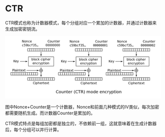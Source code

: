 # CTR

CTR模式也称为计数器模式，每个分组对应一个累加的计数器，并通过计数器来生成加密密钥流。

<img src="/assets/1202px-CTR_encryption_2.svg.png" width="600">

图中Nonce+Counter是一个计数器，Nonce和前面几种模式的IV类似，每次加密都需要随机生成。而计数器Counter是累加的。

CTR模式特点是每组加密都是独立的，不依赖前一组，这就意味着在生成计数器后，每个分组可以并行计算。